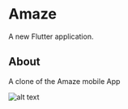# Amaze

A new Flutter application.

## About

A clone of the Amaze mobile App

![alt text](https://firebasestorage.googleapis.com/v0/b/linkup-d48a3.appspot.com/o/uploads%2Fimage_7f11ffe0-0920-413d-a1c7-6da61cf1d33520221001_231522.jpg?alt=media&token=fc08cb6c-b674-4d2d-a242-e82c1d6803df)
